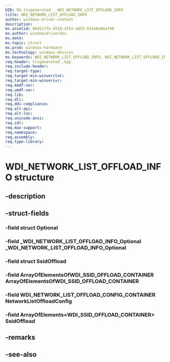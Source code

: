 ```yaml
---
UID: NS.tlvgenerated_._WDI_NETWORK_LIST_OFFLOAD_INFO
title: WDI_NETWORK_LIST_OFFLOAD_INFO
author: windows-driver-content
description: 
ms.assetid: 8645c7fe-4518-47b3-a055-554e8e04af40
ms.author: windowsdriverdev
ms.date: 
ms.topic: struct
ms.prod: windows-hardware
ms.technology: windows-devices
ms.keywords: WDI_NETWORK_LIST_OFFLOAD_INFO, WDI_NETWORK_LIST_OFFLOAD_INFO, *PWDI_NETWORK_LIST_OFFLOAD_INFO
req.header: tlvgenerated_.hpp
req.include-header:
req.target-type:
req.target-min-winverclnt:
req.target-min-winversvr:
req.kmdf-ver:
req.umdf-ver:
req.lib:
req.dll:
req.ddi-compliance:
req.alt-api:
req.alt-loc:
req.unicode-ansi:
req.idl:
req.max-support:
req.namespace:
req.assembly:
req.type-library:
---
```


# WDI_NETWORK_LIST_OFFLOAD_INFO structure

## -description



## -struct-fields

### -field struct Optional			
 	
### -field _WDI_NETWORK_LIST_OFFLOAD_INFO_Optional _WDI_NETWORK_LIST_OFFLOAD_INFO_Optional			
 	
### -field struct SsidOffload			
 	
### -field ArrayOfElementsOfWDI_SSID_OFFLOAD_CONTAINER ArrayOfElementsOfWDI_SSID_OFFLOAD_CONTAINER			
 	
### -field WDI_NETWORK_LIST_OFFLOAD_CONFIG_CONTAINER NetworkListOffloadConfig			
 	
### -field ArrayOfElements<WDI_SSID_OFFLOAD_CONTAINER> SsidOffload			
 	
## -remarks

## -see-also